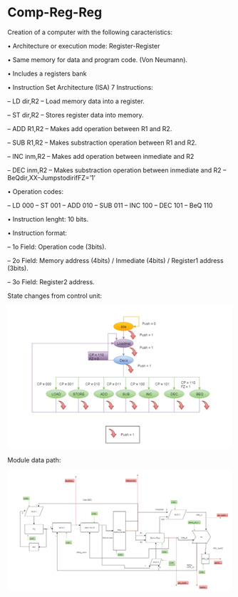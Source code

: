# Comp-Reg-Reg

Creation of a computer with the following caracteristics:

• Architecture or execution mode: Register-Register

• Same memory for data and program code. (Von Neumann). 

• Includes a registers bank

• Instruction Set Architecture (ISA) 7 Instructions:

– LD dir,R2 – Load memory data into a register.

– ST dir,R2 – Stores register data into memory.

– ADD R1,R2 – Makes add operation between R1 and R2.

– SUB R1,R2 – Makes substraction operation between R1 and R2.

– INC inm,R2 – Makes add operation between inmediate and R2

– DEC inm,R2 – Makes substraction operation between inmediate and R2 – BeQdir,XX–JumpstodirifFZ=’1’


• Operation codes:

– LD 000
– ST 001
– ADD 010 – SUB 011 – INC 100 – DEC 101 – BeQ 110

• Instruction lenght: 10 bits. 

• Instruction format:

– 1o Field: Operation code (3bits).

– 2o Field: Memory address (4bits) / Inmediate (4bits) / Register1 address (3bits).

– 3o Field: Register2 address.


State changes from control unit:

![alt text](https://github.com/RafaMoreno85/ComRegReg/blob/master/State_changes_from_CU.png)


Module data path:


![alt text](https://github.com/RafaMoreno85/ComRegReg/blob/master/Module_data_path.png)


